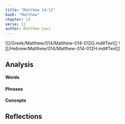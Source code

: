 ```yaml
---
title: "Matthew 14:12"
book: "Matthew"
chapter: 14
verse: 12
author: Matthew Levi
---
```

![[/Greek/Matthew/014/Matthew-014-012G.md#Text]]
![[/Hebrew/Matthew/014/Matthew-014-012H.md#Text]]

## Analysis

#### Words

#### Phrases

#### Concepts

## Reflections
